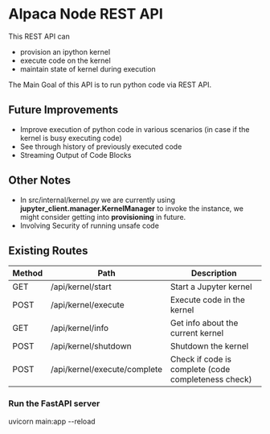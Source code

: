 # Alpaca Node REST API

This REST API can
- provision an ipython kernel
- execute code on the kernel 
- maintain state of kernel during execution
  
The Main Goal of this API is to run python code via REST API.

## Future Improvements
- Improve execution of python code in various scenarios (in case if the kernel is busy executing code)
- See through history of previously executed code
- Streaming Output of Code Blocks

## Other Notes
- In src/internal/kernel.py we are currently using **jupyter_client.manager.KernelManager** to invoke the instance, we might consider getting into **provisioning** in future.
- Involving Security of running unsafe code


## Existing Routes
| Method | Path                        | Description                                 |
|--------|-----------------------------|---------------------------------------------|
| GET    | /api/kernel/start               | Start a Jupyter kernel                      |
| POST   | /api/kernel/execute             | Execute code in the kernel                  |
| GET    | /api/kernel/info                | Get info about the current kernel           |
| POST   | /api/kernel/shutdown            | Shutdown the kernel                         |
| POST   | /api/kernel/execute/complete    | Check if code is complete (code completeness check) |

### Run the FastAPI server
uvicorn main:app --reload
